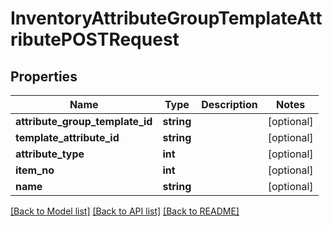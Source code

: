# InventoryAttributeGroupTemplateAttributePOSTRequest

## Properties
Name | Type | Description | Notes
------------ | ------------- | ------------- | -------------
**attribute_group_template_id** | **string** |  | [optional] 
**template_attribute_id** | **string** |  | [optional] 
**attribute_type** | **int** |  | [optional] 
**item_no** | **int** |  | [optional] 
**name** | **string** |  | [optional] 

[[Back to Model list]](../README.md#documentation-for-models) [[Back to API list]](../README.md#documentation-for-api-endpoints) [[Back to README]](../README.md)



